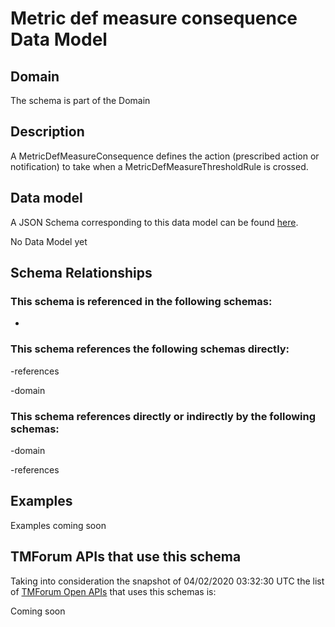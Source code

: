 # Metric def measure consequence Data Model

## Domain

The  schema is part of the  Domain

## Description

A MetricDefMeasureConsequence defines the action (prescribed action or notification) to take when a 
MetricDefMeasureThresholdRule is crossed.

## Data model

A JSON Schema corresponding to this data model can be found
[here](https://github.com/tmforum-rand/schemas/blob/candidates/Service/MetricDefMeasureConsequence.schema.json).

No Data Model yet

## Schema Relationships

### This schema is referenced in the following schemas:

-

### This schema references the following schemas directly:

-references

-domain

### This schema references directly or indirectly by the following schemas:

-domain

-references



## Examples

Examples coming soon

## TMForum APIs that use this schema

Taking into consideration the snapshot of 04/02/2020 03:32:30 UTC the list of [TMForum Open APIs](https://www.tmforum.org/open-apis/) that uses this schemas is:

Coming soon